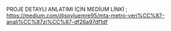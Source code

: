 PROJE DETAYLI ANLATIMI İÇİN MEDİUM LİNKİ ;
https://medium.com/@soyluemre95/mta-metro-veri%CC%87-anali%CC%87zi%CC%87-df26a97df1df
